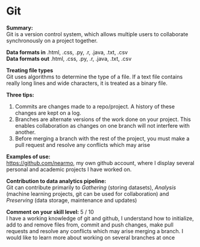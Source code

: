 # Git

**Summary:**                   
Git is a version control system, which allows multiple users to collaborate synchronously on a project together.

**Data formats in** .html, .css, .py, .r, .java, .txt, .csv    
**Data formats out** .html, .css, .py, .r, .java, .txt, .csv

**Treating file types**                      
Git uses algorithms to determine the type of a file.
If a text file contains really long lines and wide characters, it is treated as a binary file.

**Three tips:**
1. Commits are changes made to a repo/project. A history of these changes are kept on a log.
2. Branches are alternate versions of the work done on your project. This enables collaboration as changes on one branch will not interfere with another.
3. Before merging a branch with the rest of the project, you must make a pull request and resolve any conflicts which may arise

**Examples of use:**                           
https://github.com/nearmo, my own github account, where I display several personal and academic projects I have worked on.

**Contribution to data analytics pipeline:**                    
Git can contribute primarily to *Gathering* (storing datasets), *Analysis* (machine learning projects, git can be used for collaboration) and *Preserving* (data storage, maintenance and updates)

**Comment on your skill level:** 5 / 10                    
I have a working knowledge of git and github, I understand how to initialize, add to and remove files from, commit and push changes, make pull requests and resolve any conflicts which may arise merging a branch. I would like to learn more about working on several branches at once
